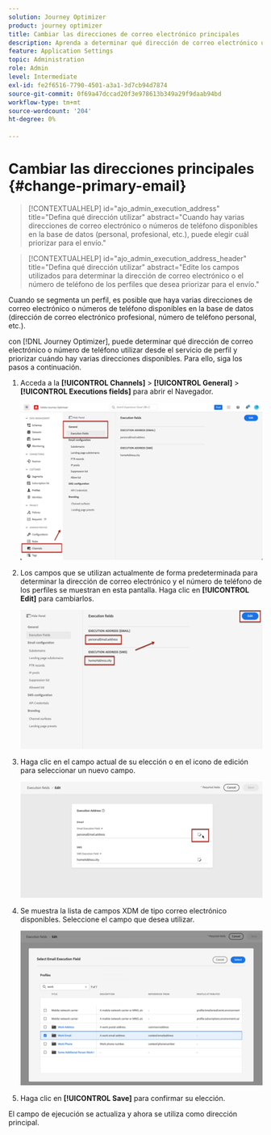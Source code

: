 ```yaml
---
solution: Journey Optimizer
product: journey optimizer
title: Cambiar las direcciones de correo electrónico principales
description: Aprenda a determinar qué dirección de correo electrónico utilizar desde el servicio de perfil.
feature: Application Settings
topic: Administration
role: Admin
level: Intermediate
exl-id: fe2f6516-7790-4501-a3a1-3d7cb94d7874
source-git-commit: 0f69a47dccad20f3e978613b349a29f9daab94bd
workflow-type: tm+mt
source-wordcount: '204'
ht-degree: 0%

---
```


# Cambiar las direcciones principales {#change-primary-email}

>[!CONTEXTUALHELP]
>id="ajo_admin_execution_address"
>title="Defina qué dirección utilizar"
>abstract="Cuando hay varias direcciones de correo electrónico o números de teléfono disponibles en la base de datos (personal, profesional, etc.), puede elegir cuál priorizar para el envío."

>[!CONTEXTUALHELP]
>id="ajo_admin_execution_address_header"
>title="Defina qué dirección utilizar"
>abstract="Edite los campos utilizados para determinar la dirección de correo electrónico o el número de teléfono de los perfiles que desea priorizar para el envío."

Cuando se segmenta un perfil, es posible que haya varias direcciones de correo electrónico o números de teléfono disponibles en la base de datos (dirección de correo electrónico profesional, número de teléfono personal, etc.).

con [!DNL Journey Optimizer], puede determinar qué dirección de correo electrónico o número de teléfono utilizar desde el servicio de perfil y priorizar cuándo hay varias direcciones disponibles. Para ello, siga los pasos a continuación.

1. Acceda a la  **[!UICONTROL Channels]** > **[!UICONTROL General]** > **[!UICONTROL Executions fields]** para abrir el Navegador.

   ![](assets/primary-address-execution-fields.png)

1. Los campos que se utilizan actualmente de forma predeterminada para determinar la dirección de correo electrónico y el número de teléfono de los perfiles se muestran en esta pantalla. Haga clic en **[!UICONTROL Edit]** para cambiarlos.

   ![](assets/primary-address.png)

1. Haga clic en el campo actual de su elección o en el icono de edición para seleccionar un nuevo campo.

   ![](assets/primary-address-edit.png)

1. Se muestra la lista de campos XDM de tipo correo electrónico disponibles. Seleccione el campo que desea utilizar.

   ![](assets/primary-address-select-field.png)

1. Haga clic en **[!UICONTROL Save]** para confirmar su elección.

El campo de ejecución se actualiza y ahora se utiliza como dirección principal.

<!--1. You can also select an additional field to use as secondary email address. This allows you to determine which field to use if the primary field is empty for a profile. -->
